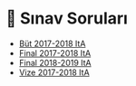 # 📃 Sınav Soruları

<!--Index-->

- [Büt 2017-2018 ItA](B%C3%BCt%202017-2018%20ItA.pdf)
- [Final 2017-2018 ItA](Final%202017-2018%20ItA.pdf)
- [Final 2018-2019 ItA](Final%202018-2019%20ItA.pdf)
- [Vize 2017-2018 ItA](Vize%202017-2018%20ItA.pdf)

<!--Index-->
